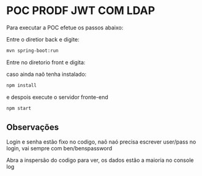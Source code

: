 # POC PRODF JWT COM LDAP

Para executar a POC efetue os passos abaixo:

Entre o diretior back e digite:

```bash
mvn spring-boot:run
```

Entre no diretorio front e digita:

caso ainda naõ tenha instalado:

```bash
npm install
```

e despois execute o servidor fronte-end

```bash
npm start
```
## Observações
Login e senha estão fixo no codigo, naõ naó precisa escrever user/pass no login, vai sempre com ben/benspassword

Abra a inspersão do codigo para ver, os dados estão a maioria no console log
